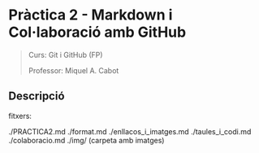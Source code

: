 # Pràctica 2 - Markdown i Col·laboració amb GitHub
> Curs: Git i GitHub (FP)
> 
> Professor: Miquel A. Cabot

## Descripció

fitxers:
   
   ./PRACTICA2.md
   ./format.md
   ./enllacos_i_imatges.md
   ./taules_i_codi.md
   ./colaboracio.md
   ./img/
   (carpeta amb imatges)
   ```

